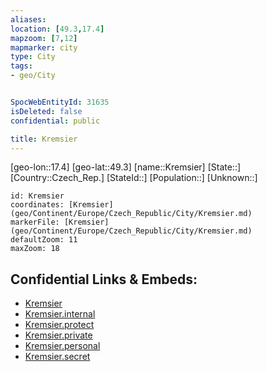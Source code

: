 ```yaml
---
aliases: 
location: [49.3,17.4]
mapzoom: [7,12] 
mapmarker: city 
type: City
tags:
- geo/City


SpocWebEntityId: 31635
isDeleted: false
confidential: public

title: Kremsier
---
```

[geo-lon::17.4]
[geo-lat::49.3]
[name::Kremsier]
[State::]
[Country::Czech_Rep.]
[StateId::]
[Population::]
[Unknown::]


```leaflet
id: Kremsier
coordinates: [Kremsier](geo/Continent/Europe/Czech_Republic/City/Kremsier.md)
markerFile: [Kremsier](geo/Continent/Europe/Czech_Republic/City/Kremsier.md)
defaultZoom: 11 
maxZoom: 18
```


## Confidential Links & Embeds: 
- [Kremsier](../../../../../../_public/geo/Continent/Europe/Czech_Republic/City/Kremsier.md) 
- [Kremsier.internal](../../../../../../_internal/geo/Continent/Europe/Czech_Republic/City/Kremsier.internal.md) 
- [Kremsier.protect](../../../../../../_protect/geo/Continent/Europe/Czech_Republic/City/Kremsier.protect.md) 
- [Kremsier.private](../../../../../../_private/geo/Continent/Europe/Czech_Republic/City/Kremsier.private.md) 
- [Kremsier.personal](../../../../../../_personal/geo/Continent/Europe/Czech_Republic/City/Kremsier.personal.md) 
- [Kremsier.secret](../../../../../../_secret/geo/Continent/Europe/Czech_Republic/City/Kremsier.secret.md) 

